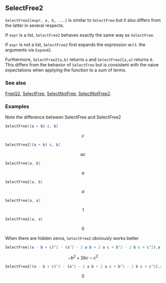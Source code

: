 ## SelectFree2

`SelectFree2[expr, a, b, ...]` is similar to `SelectFree` but it also differs from the latter in several respects.

If `expr` is  a list, `SelectFree2` behaves exactly the same way as `SelectFree`.

If `expr` is not a list, `SelectFree2` first expands the expression w.r.t. the arguments via `Expand2`.

Furthermore, `SelectFree2[a,b]` returns `a` and `SelectFree2[a,a]` returns `0`. This differs from the behavior of `SelectFree` but is consistent with the naive expectations when applying the function to a sum of terms.

### See also

[FreeQ2](FreeQ2), [SelectFree](SelectFree), [SelectNotFree](SelectNotFree), [SelectNotFree2](SelectNotFree2).

### Examples

Note the difference between SelectFree and SelectFree2

```mathematica
SelectFree[(a + b) c, b]
```

$$c$$

```mathematica
SelectFree2[(a + b) c, b]
```

$$a c$$

```mathematica
SelectFree[a, b]
```

$$a$$

```mathematica
SelectFree2[a, b]
```

$$a$$

```mathematica
SelectFree[a, a]
```

$$1$$

```mathematica
SelectFree2[a, a]
```

$$0$$

When there are hidden zeros, `SelectFree2` obviously works better

```mathematica
SelectFree[(a - b + c)^2 - (a^2 - 2 a b + 2 a c + b^2 - 2 b c + c^2),a]
```

$$-b^2+2 b c-c^2$$

```mathematica
SelectFree2[(a - b + c)^2 - (a^2 - 2 a b + 2 a c + b^2 - 2 b c + c^2),a]
```

$$0$$
